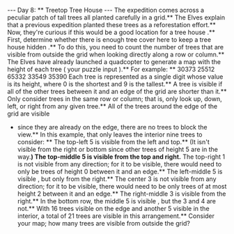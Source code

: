 --- Day 8: ** Treetop Tree House ---
The expedition comes across a peculiar patch of tall trees all planted carefully in a grid.** The Elves explain that a previous expedition planted these trees as a reforestation effort.** Now, they're curious if this would be a good location for a
tree house
.**
First, determine whether there is enough tree cover here to keep a tree house
hidden
.** To do this, you need to count the number of trees that are
visible from outside the grid
when looking directly along a row or column.**
The Elves have already launched a
quadcopter
to generate a map with the height of each tree (
your puzzle input
).** For example: **
30373
25512
65332
33549
35390
Each tree is represented as a single digit whose value is its height, where
0
is the shortest and
9
is the tallest.**
A tree is
visible
if all of the other trees between it and an edge of the grid are
shorter
than it.** Only consider trees in the same row or column; that is, only look up, down, left, or right from any given tree.**
All of the trees around the edge of the grid are
visible
- since they are already on the edge, there are no trees to block the view.** In this example, that only leaves the
interior nine trees
to consider: **
The top-left
5
is
visible
from the left and top.** (It isn't visible from the right or bottom since other trees of height
5
are in the way.**)
The top-middle
5
is
visible
from the top and right.**
The top-right
1
is not visible from any direction; for it to be visible, there would need to only be trees of height
0
between it and an edge.**
The left-middle
5
is
visible
, but only from the right.**
The center
3
is not visible from any direction; for it to be visible, there would need to be only trees of at most height
2
between it and an edge.**
The right-middle
3
is
visible
from the right.**
In the bottom row, the middle
5
is
visible
, but the
3
and
4
are not.**
With 16 trees visible on the edge and another 5 visible in the interior, a total of
21
trees are visible in this arrangement.**
Consider your map;
how many trees are visible from outside the grid?